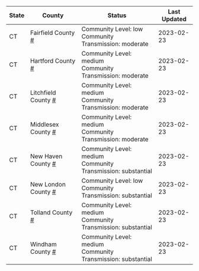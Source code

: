 State | County | Status | Last Updated
--- | --- | --- | --- 
CT | Fairfield County <a href="#fairfield_county">#</a> | <a name="fairfield_county"></a>Community Level: low<br/>Community Transmission: moderate | 2023-02-23
CT | Hartford County <a href="#hartford_county">#</a> | <a name="hartford_county"></a>Community Level: medium<br/>Community Transmission: moderate | 2023-02-23
CT | Litchfield County <a href="#litchfield_county">#</a> | <a name="litchfield_county"></a>Community Level: medium<br/>Community Transmission: moderate | 2023-02-23
CT | Middlesex County <a href="#middlesex_county">#</a> | <a name="middlesex_county"></a>Community Level: medium<br/>Community Transmission: moderate | 2023-02-23
CT | New Haven County <a href="#new_haven_county">#</a> | <a name="new_haven_county"></a>Community Level: medium<br/>Community Transmission: substantial | 2023-02-23
CT | New London County <a href="#new_london_county">#</a> | <a name="new_london_county"></a>Community Level: low<br/>Community Transmission: substantial | 2023-02-23
CT | Tolland County <a href="#tolland_county">#</a> | <a name="tolland_county"></a>Community Level: medium<br/>Community Transmission: substantial | 2023-02-23
CT | Windham County <a href="#windham_county">#</a> | <a name="windham_county"></a>Community Level: medium<br/>Community Transmission: substantial | 2023-02-23
